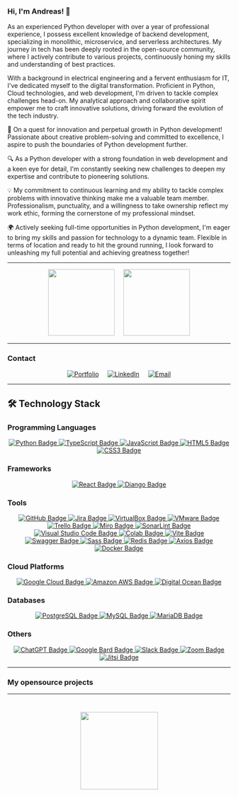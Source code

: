 ### Hi, I'm Andreas! 👋

As an experienced Python developer with over a year of professional experience, I possess excellent knowledge of backend development, specializing in monolithic, microservice, and serverless architectures. My journey in tech has been deeply rooted in the open-source community, where I actively contribute to various projects, continuously honing my skills and understanding of best practices.

With a background in electrical engineering and a fervent enthusiasm for IT, I've dedicated myself to the digital transformation. Proficient in Python, Cloud technologies, and web development, I'm driven to tackle complex challenges head-on. My analytical approach and collaborative spirit empower me to craft innovative solutions, driving forward the evolution of the tech industry.

🚀 On a quest for innovation and perpetual growth in Python development! Passionate about creative problem-solving and committed to excellence, I aspire to push the boundaries of Python development further.

🔍 As a Python developer with a strong foundation in web development and a keen eye for detail, I'm constantly seeking new challenges to deepen my expertise and contribute to pioneering solutions.

💡 My commitment to continuous learning and my ability to tackle complex problems with innovative thinking make me a valuable team member. Professionalism, punctuality, and a willingness to take ownership reflect my work ethic, forming the cornerstone of my professional mindset.

🌍 Actively seeking full-time opportunities in Python development, I'm eager to bring my skills and passion for technology to a dynamic team. Flexible in terms of location and ready to hit the ground running, I look forward to unleashing my full potential and achieving greatness together!

<hr>

<p align='center'>
  <a href="https://github-readme-stats.vercel.app/api?username=Indigopearl3&show_icons=true&count_private=true"><img height=150 src="https://github-readme-stats.vercel.app/api?username=Indigopearl&show_icons=true&count_private=true"/></a>
  &nbsp;&nbsp;&nbsp; <a href="https://github.com/Indigopearl/github-readme-stats"><img height=150 src="https://github-readme-stats.vercel.app/api/top-langs/?username=Indigopearl&layout=compact"/></a>
</p>

<hr>

### Contact

<p align='center'>
  <a href="https://andreas-meisl.my.canva.site/portfolio" target="_blank" rel="noopener noreferrer"><img src="https://img.shields.io/badge/Portfolio-%23425564?style=for-the-badge&logo=codementor" alt="Portfolio"></a>
&nbsp;&nbsp;&nbsp; <a href="https://www.linkedin.com/in/andreas-meisl/" target="_blank" rel="noopener noreferrer"><img src="https://img.shields.io/badge/LinkedIn-blue?style=for-the-badge&logo=linkedin" alt="LinkedIn"></a>
&nbsp;&nbsp;&nbsp; <a href="mailto:andreas.meisl@gmx.de" target="_blank" rel="noopener noreferrer"><img src="https://img.shields.io/badge/Email-%23425564?style=for-the-badge&logo=maildotru" alt="Email"></a>

</p>

<hr>

## 🛠 Technology Stack

### Programming Languages
<div align="center">
  <a href="https://img.shields.io/badge/Python-FFD43B?style=for-the-badge&logo=python&logoColor=blue">
    <img src="https://img.shields.io/badge/Python-FFD43B?style=for-the-badge&logo=python&logoColor=blue" alt="Python Badge">
  </a>
  <a href="https://img.shields.io/badge/TypeScript-007ACC?style=for-the-badge&logo=typescript&logoColor=white">
    <img src="https://img.shields.io/badge/TypeScript-007ACC?style=for-the-badge&logo=typescript&logoColor=white" alt="TypeScript Badge">
  </a>
  <a href="https://img.shields.io/badge/JavaScript-323330?style=for-the-badge&logo=javascript&logoColor=F7DF1E">
    <img src="https://img.shields.io/badge/JavaScript-323330?style=for-the-badge&logo=javascript&logoColor=F7DF1E" alt="JavaScript Badge">
  </a>
  <a href="https://img.shields.io/badge/HTML5-E34F26?style=for-the-badge&logo=html5&logoColor=white">
    <img src="https://img.shields.io/badge/HTML5-E34F26?style=for-the-badge&logo=html5&logoColor=white" alt="HTML5 Badge">
  </a>
  <a href="https://img.shields.io/badge/CSS3-1572B6?style=for-the-badge&logo=css3&logoColor=white">
    <img src="https://img.shields.io/badge/CSS3-1572B6?style=for-the-badge&logo=css3&logoColor=white" alt="CSS3 Badge">
  </a>
</div>

### Frameworks
<div align="center">
  <a href="https://img.shields.io/badge/React-61DAFB?style=for-the-badge&logo=react&logoColor=white">
    <img src="https://img.shields.io/badge/React-61DAFB?style=for-the-badge&logo=react&logoColor=white" alt="React Badge">
  </a>
  <a href="https://img.shields.io/badge/Django-092E20?style=for-the-badge&logo=django&logoColor=green">
    <img src="https://img.shields.io/badge/Django-092E20?style=for-the-badge&logo=django&logoColor=green" alt="Django Badge">
  </a>
</div>

### Tools
<div align="center">
  <a href="https://img.shields.io/badge/GitHub-181717?style=for-the-badge&logo=github&logoColor=white">
    <img src="https://img.shields.io/badge/GitHub-181717?style=for-the-badge&logo=github&logoColor=white" alt="GitHub Badge">
  </a>
  <a href="https://img.shields.io/badge/Jira-0052CC?style=for-the-badge&logo=jira&logoColor=white">
    <img src="https://img.shields.io/badge/Jira-0052CC?style=for-the-badge&logo=jira&logoColor=white" alt="Jira Badge">
  </a>
  <a href="https://img.shields.io/badge/VirtualBox-183A61?style=for-the-badge&logo=virtualbox&logoColor=white">
    <img src="https://img.shields.io/badge/VirtualBox-183A61?style=for-the-badge&logo=virtualbox&logoColor=white" alt="VirtualBox Badge">
  </a>
  <a href="https://img.shields.io/badge/VMware-607078?style=for-the-badge&logo=vmware&logoColor=white">
    <img src="https://img.shields.io/badge/VMware-607078?style=for-the-badge&logo=vmware&logoColor=white" alt="VMware Badge">
  </a>
  <a href="https://img.shields.io/badge/Trello-0052CC?style=for-the-badge&logo=trello&logoColor=white">
    <img src="https://img.shields.io/badge/Trello-0052CC?style=for-the-badge&logo=trello&logoColor=white" alt="Trello Badge">
  </a>
  <a href="https://img.shields.io/badge/Miro-050036?style=for-the-badge&logo=miro&logoColor=F7C922">
    <img src="https://img.shields.io/badge/Miro-050036?style=for-the-badge&logo=miro&logoColor=F7C922" alt="Miro Badge">
  </a>
  <a href="https://img.shields.io/badge/SonarLint-CB2029?style=for-the-badge&logo=sonarlint&logoColor=white">
    <img src="https://img.shields.io/badge/SonarLint-CB2029?style=for-the-badge&logo=sonarlint&logoColor=white" alt="SonarLint Badge">
  </a>
  <a href="https://img.shields.io/badge/Visual_Studio_Code-007ACC?style=for-the-badge&logo=visual-studio-code&logoColor=white">
    <img src="https://img.shields.io/badge/Visual_Studio_Code-007ACC?style=for-the-badge&logo=visual-studio-code&logoColor=white" alt="Visual Studio Code Badge">
  </a>
  <a href="https://img.shields.io/badge/Google%20Colab-525252?style=for-the-badge&logo=google-colab&logoColor=F9AB00">
    <img src="https://img.shields.io/badge/Google%20Colab-525252?style=for-the-badge&logo=google-colab&logoColor=F9AB00" alt="Colab Badge">
  </a>
  <a href="https://img.shields.io/badge/Vite-FFD62E?style=for-the-badge&logo=vite&logoColor=B73BFE">
    <img src="https://img.shields.io/badge/Vite-FFD62E?style=for-the-badge&logo=vite&logoColor=B73BFE" alt="Vite Badge">
  </a>
  <a href="https://img.shields.io/badge/Swagger-85EA2D?style=for-the-badge&logo=swagger&logoColor=white">
    <img src="https://img.shields.io/badge/Swagger-85EA2D?style=for-the-badge&logo=swagger&logoColor=white" alt="Swagger Badge">
  </a>
  <a href="https://img.shields.io/badge/Sass-CC6699?style=for-the-badge&logo=sass&logoColor=white">
    <img src="https://img.shields.io/badge/Sass-CC6699?style=for-the-badge&logo=sass&logoColor=white" alt="Sass Badge">
  </a>
  <a href="https://img.shields.io/badge/Redis-DC382D?style=for-the-badge&logo=redis&logoColor=white">
    <img src="https://img.shields.io/badge/Redis-DC382D?style=for-the-badge&logo=redis&logoColor=white" alt="Redis Badge">
  </a>
  <a href="https://img.shields.io/badge/Axios-FFFFFF?style=for-the-badge&logo=axios&logoColor=671ddf">
    <img src="https://img.shields.io/badge/Axios-FFFFFF?style=for-the-badge&logo=axios&logoColor=671ddf" alt="Axios Badge">
  </a>
  <a href="https://img.shields.io/badge/Docker-0db7ed?style=for-the-badge&logo=docker&logoColor=blue">
    <img src="https://img.shields.io/badge/Docker-0db7ed?style=for-the-badge&logo=docker&logoColor=blue" alt="Docker Badge">
  </a>
</div>

### Cloud Platforms
<div align="center">
  <a href="https://img.shields.io/badge/Google_Cloud-4285F4?style=for-the-badge&logo=google-cloud&logoColor=white">
    <img src="https://img.shields.io/badge/Google_Cloud-4285F4?style=for-the-badge&logo=google-cloud&logoColor=white" alt="Google Cloud Badge">
  </a>
  <a href="https://img.shields.io/badge/Amazon_AWS-232F3E?style=for-the-badge&logo=amazon-aws&logoColor=white">
    <img src="https://img.shields.io/badge/Amazon_AWS-232F3E?style=for-the-badge&logo=amazon-aws&logoColor=white" alt="Amazon AWS Badge">
  </a>
  <a href="https://img.shields.io/badge/Digital_Ocean-0080FF?style=for-the-badge&logo=digitalocean&logoColor=white">
    <img src="https://img.shields.io/badge/Digital_Ocean-0080FF?style=for-the-badge&logo=digitalocean&logoColor=white" alt="Digital Ocean Badge">
  </a>
</div>

### Databases
<div align="center">
  <a href="https://img.shields.io/badge/PostgreSQL-316192?style=for-the-badge&logo=postgresql&logoColor=white">
    <img src="https://img.shields.io/badge/PostgreSQL-316192?style=for-the-badge&logo=postgresql&logoColor=white" alt="PostgreSQL Badge">
  </a>
  <a href="https://img.shields.io/badge/MySQL-4479A1?style=for-the-badge&logo=mysql&logoColor=white">
    <img src="https://img.shields.io/badge/MySQL-4479A1?style=for-the-badge&logo=mysql&logoColor=white" alt="MySQL Badge">
  </a>
  <a href="https://img.shields.io/badge/MariaDB-003545?style=for-the-badge&logo=mariadb&logoColor=white">
    <img src="https://img.shields.io/badge/MariaDB-003545?style=for-the-badge&logo=mariadb&logoColor=white" alt="MariaDB Badge">
  </a>
</div>

### Others
<div align="center">
  <a href="https://img.shields.io/badge/ChatGPT-74aa9c?style=for-the-badge&logo=openai&logoColor=white">
    <img src="https://img.shields.io/badge/ChatGPT-74aa9c?style=for-the-badge&logo=openai&logoColor=white" alt="ChatGPT Badge">
  </a>
  <a href="https://img.shields.io/badge/Google%20Bard-886FBF?style=for-the-badge&logo=google-bard&logoColor=white">
    <img src="https://img.shields.io/badge/Google%20Bard-886FBF?style=for-the-badge&logo=google-bard&logoColor=white" alt="Google Bard Badge">
  </a>
  <a href="https://img.shields.io/badge/Slack-4A154B?style=for-the-badge&logo=slack&logoColor=white">
    <img src="https://img.shields.io/badge/Slack-4A154B?style=for-the-badge&logo=slack&logoColor=white" alt="Slack Badge">
  </a>
  <a href="https://img.shields.io/badge/Zoom-2D8CFF?style=for-the-badge&logo=zoom&logoColor=white">
    <img src="https://img.shields.io/badge/Zoom-2D8CFF?style=for-the-badge&logo=zoom&logoColor=white" alt="Zoom Badge">
  </a>
  <a href="https://img.shields.io/badge/Jitsi-97979A?style=for-the-badge&logo=jitsi&logoColor=white">
    <img src="https://img.shields.io/badge/Jitsi-97979A?style=for-the-badge&logo=jitsi&logoColor=white" alt="Jitsi Badge">
  </a>
</div>

<hr>

### My opensource projects

<hr>

<div align="center" style="margin: 40px 0">
   <a href="https://github.com/Indigopearl/github-profile-views-counter">
       <img width="175px" src="https://komarev.com/ghpvc/?username=Indigopearl&color=DE002D">
   </a>
</div>

